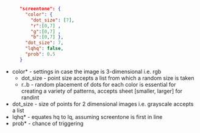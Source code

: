```json
      "screentone": {
        "color": {
          "dot_size": [7],
          "r":[0,7] ,
          "g":[0,7] ,
          "b":[0,7] },
        "dot_size": 7,
        "lqhq": false,
        "prob": 0.5
      }
```
- color* - settings in case the image is 3-dimensional i.e. rgb
  - dot_size - point size accepts a list from which a random size is taken
  - r..b - random placement of dots for each color is essential for creating a variety of patterns, accepts sheet [smaller, larger] for randint
- dot_size - size of points for 2 dimensional images i.e. grayscale accepts a list
- lqhq* - equates hq to lq, assuming screentone is first in line
- prob* - chance of triggering
